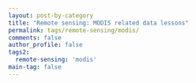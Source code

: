 ```yaml
---
layout: post-by-category
title: "Remote sensing: MODIS related data lessons"
permalink: tags/remote-sensing/modis/
comments: false
author_profile: false
tags2:
  remote-sensing: 'modis'
main-tag: false
---
```

